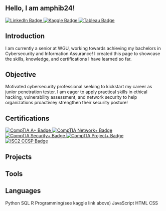 ## Hello, I am amphib24!
<div>
<a href="https://www.linkedin.com/in/jeff-blanchard-cybersec" target="_blank">
  <img src="https://img.shields.io/badge/LinkedIn-0077B5?style=flat&logo=linkedin" alt="LinkedIn Badge"/>
</a>
<a href="https://www.kaggle.com/code/jeffdb/bellabeat" target="_blank">
  <img src="https://img.shields.io/badge/Kaggle-Profile-20BEFF?style=flat&logo=kaggle&logoColor=white" alt="Kaggle Badge"/>
</a>
<a href="https://public.tableau.com/app/profile/jeff.blanchard7584" target="_blank">
  <img src="https://img.shields.io/badge/Tableau-Profile-E97627?style=flat&logo=tableau&logoColor=white" alt="Tableau Badge"/>
</a>
</div>

## Introduction
I am currently a senior at WGU, working towards achieving my bachelors in Cybersecurity and Information Assurance! 
I created this page to showcase the skills, knowledge, and certifications I have learned so far. 

## Objective
Motivated cybersecurity professional seeking to kickstart my career as junior penetration tester. I am eager to apply practical
skills in ethical hacking, vulnerability assessment, and network security to help organizations proactivley strengthen their security 
posture!

## Certifications
<div>
<a href="https://www.comptia.org/certifications/a" target="_blank">
  <img src="https://img.shields.io/badge/CompTIA-A%2B-EA1D25?style=flat&logo=comptia&logoColor=white" alt="CompTIA A+ Badge"/>
</a>
<a href="https://www.comptia.org/certifications/network" target="_blank">
  <img src="https://img.shields.io/badge/CompTIA-Network%2B-EA1D25?style=flat&logo=comptia&logoColor=white" alt="CompTIA Network+ Badge"/>
</a>
<a href="https://www.comptia.org/certifications/security" target="_blank">
  <img src="https://img.shields.io/badge/CompTIA-Security%2B-EA1D25?style=flat&logo=comptia&logoColor=white" alt="CompTIA Security+ Badge"/>
</a>
<a href="https://www.comptia.org/certifications/project" target="_blank">
  <img src="https://img.shields.io/badge/CompTIA-Project%2B-EA1D25?style=flat&logo=comptia&logoColor=white" alt="CompTIA Project+ Badge"/>
</a>
<a href="https://www.isc2.org/Certifications/CCSP" target="_blank">
  <img src="https://img.shields.io/badge/ISC2-CCSP-006B5E?style=flat" alt="ISC2 CCSP Badge"/>
</a>
</div>

## Projects

## Tools

## Languages
Python
SQL 
R Programming(see kaggle link above)
JavaScript
HTML
CSS



<!--

-->
